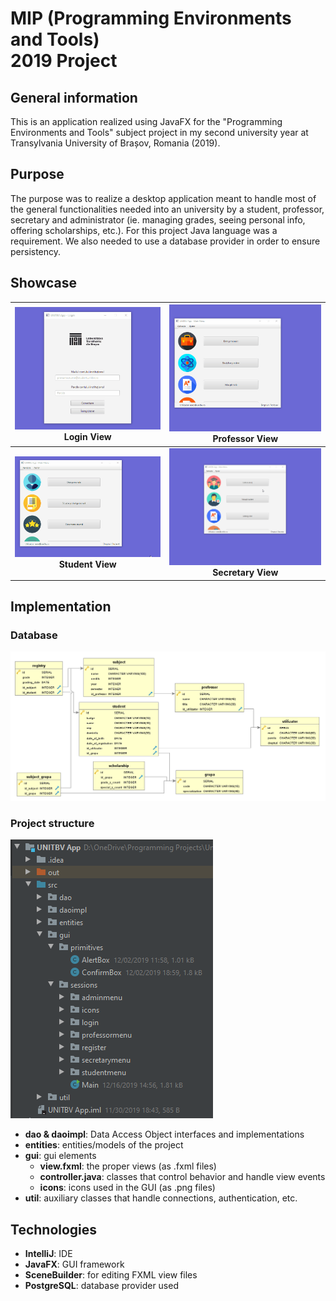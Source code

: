 
# MIP (Programming Environments and Tools)<br>2019 Project

## General information
This is an application realized using JavaFX for the "Programming Environments and Tools" subject project in my second university year at Transylvania University of Brașov, Romania (2019).

## Purpose
The purpose was to realize a desktop application meant to handle most of the general functionalities needed into an university by a student, professor, secretary and administrator (ie. managing grades, seeing personal info, offering scholarships, etc.). For this project Java language was a requirement. We also needed to use a database provider in order to ensure persistency.

## Showcase
|<img src="showcase/login.gif" alt="Login View" width="640"><br>**Login View**|<img src="showcase/professor.gif" alt="Professor View" width="640"><br>**Professor View**|
|:-:|:-:|
|<img src="showcase/student.gif" alt="Student View" width="640"><br>**Student View**|<img src="showcase/secretary.gif" alt="Secretary View" width="640"><br>**Secretary View**|


## Implementation
### Database
![Database ER Diagram](showcase/database.png)<br>

### Project structure
![Source files tree](showcase/src_tree.png)<br>
- **dao & daoimpl**: Data Access Object interfaces and implementations
- **entities**: entities/models of the project
- **gui**: gui elements
	- **view.fxml**: the proper views (as .fxml files)
	- **controller.java**: classes that control behavior and handle view events
	- **icons**: icons used in the GUI (as .png files)
- **util**: auxiliary classes that handle connections, authentication, etc.

## Technologies
- **IntelliJ**: IDE
- **JavaFX**: GUI framework
- **SceneBuilder**: for editing FXML view files
- **PostgreSQL**: database provider used
